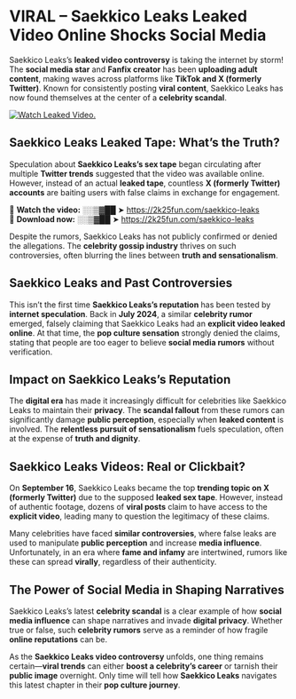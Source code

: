 # VIRAL – Saekkico Leaks Leaked Video Online Shocks Social Media 

Saekkico Leaks’s **leaked video controversy** is taking the internet by storm! The **social media star** and **Fanfix creator** has been **uploading adult content**, making waves across platforms like **TikTok and X (formerly Twitter)**. Known for consistently posting **viral content**, Saekkico Leaks has now found themselves at the center of a **celebrity scandal**.  

[![Watch Leaked Video.](https://miro.medium.com/v2/resize:fit:828/format:webp/1*cilzJN44JGOrTw9NJCrNHA.gif "Watch Leaked Video")](https://2k25fun.com/saekkico-leaks)

## **Saekkico Leaks Leaked Tape: What’s the Truth?**  
Speculation about **Saekkico Leaks’s sex tape** began circulating after multiple **Twitter trends** suggested that the video was available online. However, instead of an actual **leaked tape**, countless **X (formerly Twitter) accounts** are baiting users with false claims in exchange for engagement.  

🔹 **Watch the video:** ░░▒▓██ ➤ https://2k25fun.com/saekkico-leaks  
🔹 **Download now:** ░░▒▓██ ➤ https://2k25fun.com/saekkico-leaks  

Despite the rumors, Saekkico Leaks has not publicly confirmed or denied the allegations. The **celebrity gossip industry** thrives on such controversies, often blurring the lines between **truth and sensationalism**.  

## **Saekkico Leaks and Past Controversies**  
This isn’t the first time **Saekkico Leaks’s reputation** has been tested by **internet speculation**. Back in **July 2024**, a similar **celebrity rumor** emerged, falsely claiming that Saekkico Leaks had an **explicit video leaked online**. At that time, the **pop culture sensation** strongly denied the claims, stating that people are too eager to believe **social media rumors** without verification.  

## **Impact on Saekkico Leaks’s Reputation**  
The **digital era** has made it increasingly difficult for celebrities like Saekkico Leaks to maintain their **privacy**. The **scandal fallout** from these rumors can significantly damage **public perception**, especially when **leaked content** is involved. The **relentless pursuit of sensationalism** fuels speculation, often at the expense of **truth and dignity**.  

## **Saekkico Leaks Videos: Real or Clickbait?**  
On **September 16**, Saekkico Leaks became the top **trending topic on X (formerly Twitter)** due to the supposed **leaked sex tape**. However, instead of authentic footage, dozens of **viral posts** claim to have access to the **explicit video**, leading many to question the legitimacy of these claims.  

Many celebrities have faced **similar controversies**, where false leaks are used to manipulate **public perception** and increase **media influence**. Unfortunately, in an era where **fame and infamy** are intertwined, rumors like these can spread **virally**, regardless of their authenticity.  

## **The Power of Social Media in Shaping Narratives**  
Saekkico Leaks’s latest **celebrity scandal** is a clear example of how **social media influence** can shape narratives and invade **digital privacy**. Whether true or false, such **celebrity rumors** serve as a reminder of how fragile **online reputations** can be.  

As the **Saekkico Leaks video controversy** unfolds, one thing remains certain—**viral trends** can either **boost a celebrity’s career** or tarnish their **public image** overnight. Only time will tell how **Saekkico Leaks** navigates this latest chapter in their **pop culture journey**. 